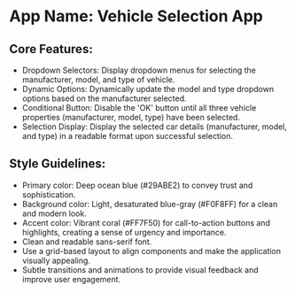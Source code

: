 # **App Name**: Vehicle Selection App

## Core Features:

- Dropdown Selectors: Display dropdown menus for selecting the manufacturer, model, and type of vehicle.
- Dynamic Options: Dynamically update the model and type dropdown options based on the manufacturer selected.
- Conditional Button: Disable the 'OK' button until all three vehicle properties (manufacturer, model, type) have been selected.
- Selection Display: Display the selected car details (manufacturer, model, and type) in a readable format upon successful selection.

## Style Guidelines:

- Primary color: Deep ocean blue (#29ABE2) to convey trust and sophistication.
- Background color: Light, desaturated blue-gray (#F0F8FF) for a clean and modern look.
- Accent color: Vibrant coral (#FF7F50) for call-to-action buttons and highlights, creating a sense of urgency and importance.
- Clean and readable sans-serif font.
- Use a grid-based layout to align components and make the application visually appealing.
- Subtle transitions and animations to provide visual feedback and improve user engagement.